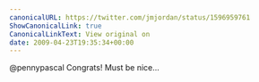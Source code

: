 ```yaml
---
canonicalURL: https://twitter.com/jmjordan/status/1596959761
ShowCanonicalLink: true
CanonicalLinkText: View original on
date: 2009-04-23T19:35:34+00:00
---
```

@pennypascal Congrats! Must be nice...